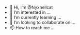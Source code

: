 - 👋 Hi, I’m @Nyxhellcat
- 👀 I’m interested in ...
- 🌱 I’m currently learning ...
- 💞️ I’m looking to collaborate on ...
- 📫 How to reach me ...

<!---
Nyxhellcat/Nyxhellcat is a ✨ special ✨ repository because its `README.md` (this file) appears on your GitHub profile.
You can click the Preview link to take a look at your changes.
--->
